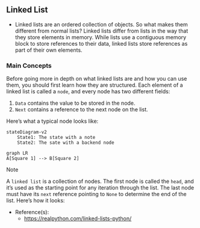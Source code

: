 ## Linked List
- Linked lists are an ordered collection of objects. So what makes them different from normal lists? Linked lists differ from lists in the way that they store elements in memory. While lists use a contiguous memory block to store references to their data, linked lists store references as part of their own elements.

### Main Concepts
Before going more in depth on what linked lists are and how you can use them, you should first learn how they are structured. Each element of a linked list is called a ```node```, and every node has two different fields:
  1. ```Data``` contains the value to be stored in the node.
  2. ```Next``` contains a reference to the next node on the list.

Here’s what a typical node looks like:
```mermaid
stateDiagram-v2
    State1: The state with a note
    State2: The sate with a backend node
```
```mermaid
graph LR
A[Square 1] --> B[Square 2]
```
> [!NOTE]
> A ```linked list``` is a collection of nodes. The first node is called the ```head```, and it’s used as the starting point for any iteration through the list. The last node must have its ```next``` reference pointing to ```None``` to determine the end of the list.
Here’s how it looks:


- Reference(s):
  - https://realpython.com/linked-lists-python/
